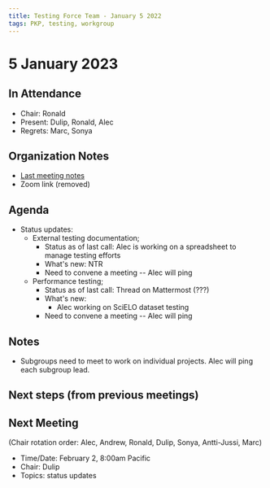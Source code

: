 ```yaml
---
title: Testing Force Team - January 5 2022
tags: PKP, testing, workgroup
---
```


# 5 January 2023

In Attendance
-------------

- Chair: Ronald
- Present: Dulip, Ronald, Alec
- Regrets: Marc, Sonya

Organization Notes
-------------------
- [Last meeting notes](https://github.com/pkp/technical-committee/blob/main/testing-committee/meeting-minutes/2022-11-03.md)
- Zoom link (removed)


Agenda
------

- Status updates: 
  - External testing documentation;
      - Status as of last call: Alec is working on a spreadsheet to manage testing efforts
      - What's new: NTR
      - Need to convene a meeting -- Alec will ping
  - Performance testing;
      - Status as of last call: Thread on Mattermost (???)
      - What's new:
          - Alec working on SciELO dataset testing
      - Need to convene a meeting -- Alec will ping

Notes
-----
- Subgroups need to meet to work on individual projects. Alec will ping each subgroup lead.

Next steps (from previous meetings)
------------


Next Meeting
------------

(Chair rotation order: Alec, Andrew, Ronald, Dulip, Sonya, Antti-Jussi, Marc)
- Time/Date: February 2, 8:00am Pacific
- Chair: Dulip
- Topics: status updates
